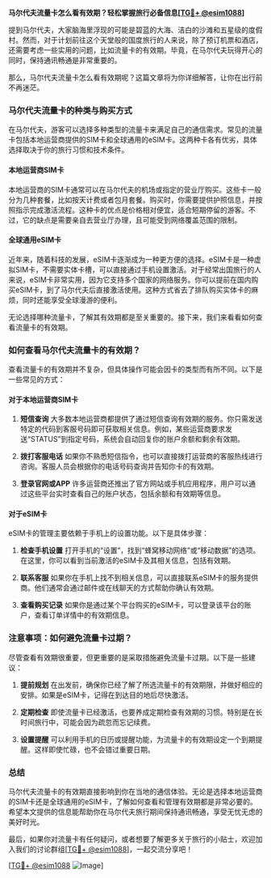 **马尔代夫流量卡怎么看有效期？轻松掌握旅行必备信息[[TG💪+ @esim1088](https://t.me/s/esim1088)]**

提到马尔代夫，大家脑海里浮现的可能是碧蓝的大海、洁白的沙滩和五星级的度假村。然而，对于计划前往这个天堂般的国度旅行的人来说，除了预订机票和酒店，还需要考虑一些实用的问题，比如流量卡的有效期。毕竟，在马尔代夫玩得开心的同时，保持通讯畅通是非常重要的。

那么，马尔代夫流量卡怎么看有效期呢？这篇文章将为你详细解答，让你在出行前不再迷茫。

### 马尔代夫流量卡的种类与购买方式

在马尔代夫，游客可以选择多种类型的流量卡来满足自己的通信需求。常见的流量卡包括本地运营商提供的SIM卡和全球通用的eSIM卡。这两种卡各有优劣，具体选择取决于你的旅行习惯和技术条件。

#### 本地运营商SIM卡

本地运营商的SIM卡通常可以在马尔代夫的机场或指定的营业厅购买。这些卡一般分为几种套餐，比如按天计费或者包月套餐。购买时，你需要提供护照信息，并按照指示完成激活流程。这种卡的优点是价格相对便宜，适合短期停留的游客。不过，它的缺点是需要亲自去营业厅办理，且可能受到网络覆盖范围的限制。

#### 全球通用eSIM卡

近年来，随着科技的发展，eSIM卡逐渐成为一种更方便的选择。eSIM卡是一种虚拟SIM卡，不需要实体卡槽，可以直接通过手机设置激活。对于经常出国旅行的人来说，eSIM卡非常实用，因为它支持多个国家的网络服务。你可以提前在国内购买eSIM卡，到了马尔代夫后直接激活使用。这种方式省去了排队购买实体卡的麻烦，同时还能享受全球漫游的便利。

无论选择哪种流量卡，了解其有效期都是至关重要的。接下来，我们来看看如何查看流量卡的有效期。

### 如何查看马尔代夫流量卡的有效期？

查看流量卡的有效期并不复杂，但具体操作可能会因卡的类型而有所不同。以下是一些常见的方式：

#### 对于本地运营商SIM卡

1. **短信查询**
   大多数本地运营商都提供了通过短信查询有效期的服务。你只需发送特定的代码到客服号码即可获取相关信息。例如，某些运营商要求发送“STATUS”到指定号码，系统会自动回复你的账户余额和剩余有效期。
   
2. **拨打客服电话**
   如果你不熟悉短信指令，也可以直接拨打运营商的客服热线进行咨询。客服人员会根据你的电话号码查询并告知你卡的有效期。

3. **登录官网或APP**
   许多运营商还推出了官方网站或手机应用程序，用户可以通过这些平台实时查看自己的账户状态，包括余额和有效期等信息。

#### 对于eSIM卡

eSIM卡的管理主要依赖于手机上的设置功能。以下是具体步骤：

1. **检查手机设置**
   打开手机的“设置”，找到“蜂窝移动网络”或“移动数据”的选项。在这里，你可以看到当前激活的eSIM卡及其相关信息，包括有效期。

2. **联系客服**
   如果你在手机上找不到相关信息，可以直接联系eSIM卡的服务提供商。他们通常会通过邮件或在线聊天的方式帮助你确认有效期。

3. **查看购买记录**
   如果你是通过某个平台购买的eSIM卡，可以登录该平台的账户，查看订单详情中的有效期信息。

### 注意事项：如何避免流量卡过期？

尽管查看有效期很重要，但更重要的是采取措施避免流量卡过期。以下是一些建议：

1. **提前规划**
   在出发前，确保你已经了解了所选流量卡的有效期限，并做好相应的安排。如果是eSIM卡，记得在到达目的地后尽快激活。

2. **定期检查**
   即使流量卡已经激活，也要养成定期检查有效期的习惯。特别是在长时间旅行中，可能会因为疏忽而忘记续费。

3. **设置提醒**
   可以利用手机的日历或提醒功能，为流量卡的有效期设定一个到期提醒。这样即使忙碌，也不会错过重要日期。

### 总结

马尔代夫流量卡的有效期直接影响到你在当地的通信体验。无论是选择本地运营商的SIM卡还是全球通用的eSIM卡，了解如何查看和管理有效期都是非常必要的。希望本文提供的信息能帮助你在马尔代夫旅行期间保持通讯畅通，享受无忧无虑的美好时光。

最后，如果你对流量卡有任何疑问，或者想要了解更多关于旅行的小贴士，欢迎加入我们的讨论群组[[TG💪+ @esim1088](https://t.me/s/esim1088)]，一起交流分享吧！

[[TG💪+ @esim1088](https://t.me/s/esim1088) ![Image](https://i.postimg.cc/4NQfJmqS/Snipaste-2025-05-13-00-14-12.png)]